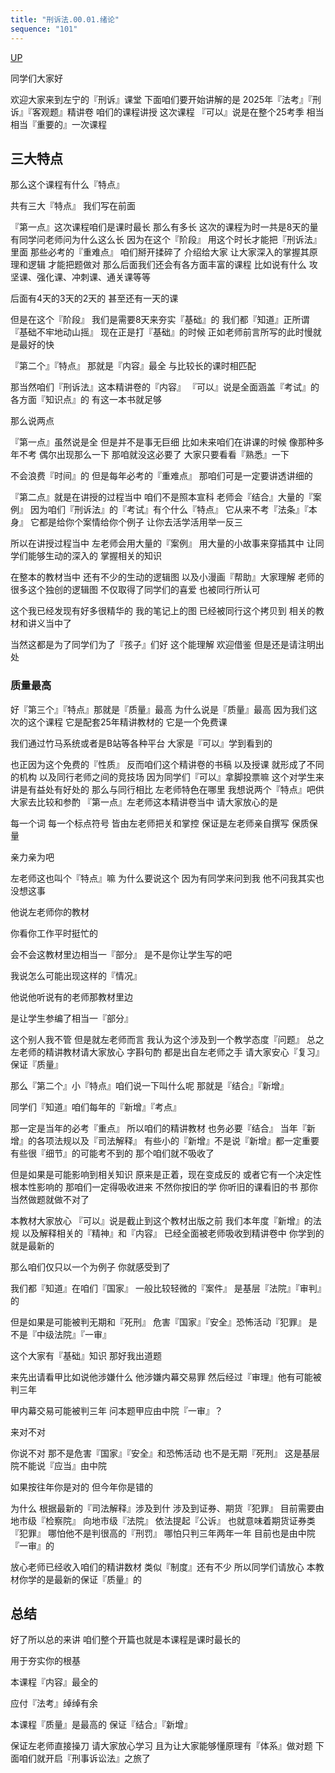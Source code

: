 ```yaml
---
title: "刑诉法.00.01.绪论"
sequence: "101"
---
```


[UP](/law/criminal-procedure-law-index.html)

同学们大家好

欢迎大家来到左宁的『刑诉』课堂
下面咱们要开始讲解的是
2025年『法考』『刑诉』『客观题』精讲卷
咱们的课程讲授
这次课程
『可以』说是在整个25考季
相当相当『重要的』一次课程

## 三大特点

那么这个课程有什么『特点』

共有三大『特点』
我们写在前面


『第一点』这次课程咱们是课时最长
那么有多长
这次的课程为时一共是8天的量
有同学问老师问为什么这么长
因为在这个『阶段』
用这个时长才能把『刑诉法』里面
那些必考的『重难点』
咱们掰开揉碎了
介绍给大家
让大家深入的掌握其原理和逻辑
才能把题做对
那么后面我们还会有各方面丰富的课程
比如说有什么
攻坚课、强化课、冲刺课、通关课等等

后面有4天的3天的2天的
甚至还有一天的课

但是在这个『阶段』
我们是需要8天来夯实『基础』的
我们都『知道』正所谓『基础不牢地动山摇』
现在正是打『基础』的时候
正如老师前言所写的此时慢就是最好的快


『第二个』『特点』
那就是『内容』最全
与比较长的课时相匹配

那当然咱们『刑诉法』这本精讲卷的『内容』
『可以』说是全面涵盖『考试』的各方面『知识点』的
有这一本书就足够

那么说两点

『第一点』虽然说是全
但是并不是事无巨细
比如未来咱们在讲课的时候
像那种多年不考
偶尔出现那么一下
那咱就没这必要了
大家只要看看『熟悉』一下

不会浪费『时间』的
但是每年必考的『重难点』
那咱们可是一定要讲透讲细的


『第二点』就是在讲授的过程当中
咱们不是照本宣科
老师会『结合』大量的『案例』
因为咱们『刑诉法』的『考试』有个什么『特点』
它从来不考『法条』『本身』
它都是给你个案情给你个例子
让你去活学活用举一反三

所以在讲授过程当中
左老师会用大量的『案例』
用大量的小故事来穿插其中
让同学们能够生动的深入的
掌握相关的知识

在整本的教材当中
还有不少的生动的逻辑图
以及小漫画『帮助』大家理解
老师的很多这个独创的逻辑图
不仅取得了同学们的喜爱
也被同行所认可

这个我已经发现有好多很精华的
我的笔记上的图
已经被同行这个拷贝到
相关的教材和讲义当中了

当然这都是为了同学们为了『孩子』们好
这个能理解
欢迎借鉴
但是还是请注明出处

### 质量最高

好『第三个』『特点』那就是『质量』最高
为什么说是『质量』最高
因为我们这次的这个课程
它是配套25年精讲教材的
它是一个免费课

我们通过竹马系统或者是B站等各种平台
大家是『可以』学到看到的

也正因为这个免费的『性质』
反而咱们这个精讲卷的书稿
以及授课
就形成了不同的机构
以及同行老师之间的竞技场
因为同学们『可以』拿脚投票嘛
这个对学生来讲是有益处有好处的
那么与同行相比
左老师特色在哪里
我想说两个『特点』吧供大家去比较和参酌
『第一点』左老师这本精讲卷当中
请大家放心的是

每一个词
每一个标点符号
皆由左老师把关和掌控
保证是左老师亲自撰写
保质保量

亲力亲为吧

左老师这也叫个『特点』嘛
为什么要说这个
因为有同学来问到我
他不问我其实也没想这事

他说左老师你的教材

你看你工作平时挺忙的

会不会这教材里边相当一『部分』
是不是你让学生写的吧

我说怎么可能出现这样的『情况』

他说他听说有的老师那教材里边

是让学生参编了相当一『部分』

这个别人我不管
但是就左老师而言
我认为这个涉及到一个教学态度『问题』
总之左老师的精讲教材请大家放心
字斟句酌
都是出自左老师之手
请大家安心『复习』保证『质量』


那么『第二个』小『特点』咱们说一下叫什么呢
那就是『结合』『新增』

同学们『知道』咱们每年的『新增』『考点』

那一定是当年的必考『重点』
所以咱们的精讲教材
也务必要『结合』
当年『新增』的各项法规以及『司法解释』
有些小的『新增』不是说『新增』都一定重要
有些很『细节』的可能考不到的
那个咱们就不吸收了

但是如果是可能影响到相关知识
原来是正着，现在变成反的
或者它有一个决定性根本性影响的
那咱们一定得吸收进来
不然你按旧的学
你听旧的课看旧的书
那你当然做题就做不对了

本教材大家放心
『可以』说是截止到这个教材出版之前
我们本年度『新增』的法规
以及解释相关的『精神』和『内容』
已经全面被老师吸收到精讲卷中
你学到的就是最新的

那么咱们仅只以一个为例子
你就感受到了

我们都『知道』在咱们『国家』
一般比较轻微的『案件』
是基层『法院』『审判』的

但是如果是可能被判无期和『死刑』
危害『国家』『安全』恐怖活动『犯罪』
是不是『中级法院』『一审』

这个大家有『基础』知识
那好我出道题

来先出请看甲比如说他涉嫌什么
他涉嫌内幕交易罪
然后经过『审理』他有可能被判三年

甲内幕交易可能被判三年
问本题甲应由中院『一审』？

来对不对

你说不对
那不是危害『国家』『安全』和恐怖活动
也不是无期『死刑』
这是基层院不能说『应当』由中院

如果按往年你是对的
但今年你是错的

为什么
根据最新的『司法解释』涉及到什
涉及到证券、期货『犯罪』
目前需要由地市级『检察院』
向地市级『法院』
依法提起『公诉』
也就意味着期货证券类『犯罪』
哪怕他不是判很高的『刑罚』
哪怕只判三年两年一年
目前也是由中院『一审』的

放心老师已经收入咱们的精讲数材
类似『制度』还有不少
所以同学们请放心
本教材你学的是最新的保证『质量』的

## 总结

好了所以总的来讲
咱们整个开篇也就是本课程是课时最长的

用于夯实你的根基

本课程『内容』最全的

应付『法考』绰绰有余

本课程『质量』是最高的
保证『结合』『新增』

保证左老师直接操刀
请大家放心学习
且为让大家能够懂原理有『体系』做对题
下面咱们就开启『刑事诉讼法』之旅了

